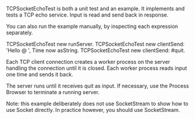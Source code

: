 TCPSocketEchoTest is both a unit test and an example.It implements and tests a TCP echo service.Input is read and send back in response.You can also run the example manually,by inspecting each expression separately.  TCPSocketEchoTest new runServer.  TCPSocketEchoTest new clientSend: 'Hello @ ', Time now asString.  TCPSocketEchoTest new clientSend: #quit.Each TCP client connection creates a worker process on the server handling the connection until it is closed. Each worker process reads input one time and sends it back.The server runs until it receives quit as input. If necessary, use the Process Browser to terminate a running server.Note: this example deliberately does not use SocketStream to show how to use Socket directly. In practice however, you should use SocketStream.